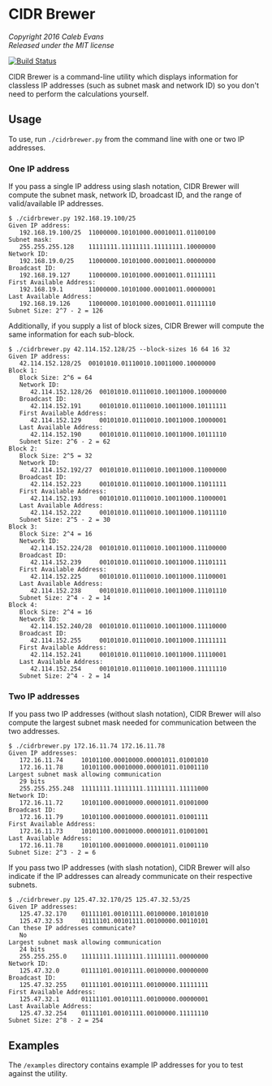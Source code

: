 # CIDR Brewer

*Copyright 2016 Caleb Evans*  
*Released under the MIT license*

[![Build Status](https://travis-ci.org/caleb531/cidr-brewer.svg?branch=master)](https://travis-ci.org/caleb531/cidr-brewer)

CIDR Brewer is a command-line utility which displays information for classless
IP addresses (such as subnet mask and network ID) so you don't need to perform
the calculations yourself.

## Usage

To use, run `./cidrbrewer.py` from the command line with one or two IP
addresses.

### One IP address

If you pass a single IP address using slash notation, CIDR Brewer will compute
the subnet mask, network ID, broadcast ID, and the range of valid/available IP
addresses.

```
$ ./cidrbrewer.py 192.168.19.100/25
Given IP address:
   192.168.19.100/25  11000000.10101000.00010011.01100100
Subnet mask:
   255.255.255.128    11111111.11111111.11111111.10000000
Network ID:
   192.168.19.0/25    11000000.10101000.00010011.00000000
Broadcast ID:
   192.168.19.127     11000000.10101000.00010011.01111111
First Available Address:
   192.168.19.1       11000000.10101000.00010011.00000001
Last Available Address:
   192.168.19.126     11000000.10101000.00010011.01111110
Subnet Size: 2^7 - 2 = 126
```

Additionally, if you supply a list of block sizes, CIDR Brewer will compute the
same information for each sub-block.

```
$ ./cidrbrewer.py 42.114.152.128/25 --block-sizes 16 64 16 32
Given IP address:
   42.114.152.128/25  00101010.01110010.10011000.10000000
Block 1:
   Block Size: 2^6 = 64
   Network ID:
      42.114.152.128/26  00101010.01110010.10011000.10000000
   Broadcast ID:
      42.114.152.191     00101010.01110010.10011000.10111111
   First Available Address:
      42.114.152.129     00101010.01110010.10011000.10000001
   Last Available Address:
      42.114.152.190     00101010.01110010.10011000.10111110
   Subnet Size: 2^6 - 2 = 62
Block 2:
   Block Size: 2^5 = 32
   Network ID:
      42.114.152.192/27  00101010.01110010.10011000.11000000
   Broadcast ID:
      42.114.152.223     00101010.01110010.10011000.11011111
   First Available Address:
      42.114.152.193     00101010.01110010.10011000.11000001
   Last Available Address:
      42.114.152.222     00101010.01110010.10011000.11011110
   Subnet Size: 2^5 - 2 = 30
Block 3:
   Block Size: 2^4 = 16
   Network ID:
      42.114.152.224/28  00101010.01110010.10011000.11100000
   Broadcast ID:
      42.114.152.239     00101010.01110010.10011000.11101111
   First Available Address:
      42.114.152.225     00101010.01110010.10011000.11100001
   Last Available Address:
      42.114.152.238     00101010.01110010.10011000.11101110
   Subnet Size: 2^4 - 2 = 14
Block 4:
   Block Size: 2^4 = 16
   Network ID:
      42.114.152.240/28  00101010.01110010.10011000.11110000
   Broadcast ID:
      42.114.152.255     00101010.01110010.10011000.11111111
   First Available Address:
      42.114.152.241     00101010.01110010.10011000.11110001
   Last Available Address:
      42.114.152.254     00101010.01110010.10011000.11111110
   Subnet Size: 2^4 - 2 = 14
```

### Two IP addresses

If you pass two IP addresses (without slash notation), CIDR Brewer will also
compute the largest subnet mask needed for communication between the two
addresses.

```
$ ./cidrbrewer.py 172.16.11.74 172.16.11.78
Given IP addresses:
   172.16.11.74     10101100.00010000.00001011.01001010
   172.16.11.78     10101100.00010000.00001011.01001110
Largest subnet mask allowing communication
   29 bits
   255.255.255.248  11111111.11111111.11111111.11111000
Network ID:
   172.16.11.72     10101100.00010000.00001011.01001000
Broadcast ID:
   172.16.11.79     10101100.00010000.00001011.01001111
First Available Address:
   172.16.11.73     10101100.00010000.00001011.01001001
Last Available Address:
   172.16.11.78     10101100.00010000.00001011.01001110
Subnet Size: 2^3 - 2 = 6
```

If you pass two IP addresses (with slash notation), CIDR Brewer will also
indicate if the IP addresses can already communicate on their respective
subnets.

```
$ ./cidrbrewer.py 125.47.32.170/25 125.47.32.53/25
Given IP addresses:
   125.47.32.170    01111101.00101111.00100000.10101010
   125.47.32.53     01111101.00101111.00100000.00110101
Can these IP addresses communicate?
   No
Largest subnet mask allowing communication
   24 bits
   255.255.255.0    11111111.11111111.11111111.00000000
Network ID:
   125.47.32.0      01111101.00101111.00100000.00000000
Broadcast ID:
   125.47.32.255    01111101.00101111.00100000.11111111
First Available Address:
   125.47.32.1      01111101.00101111.00100000.00000001
Last Available Address:
   125.47.32.254    01111101.00101111.00100000.11111110
Subnet Size: 2^8 - 2 = 254
```

## Examples

The `/examples` directory contains example IP addresses for you to test against
the utility.
